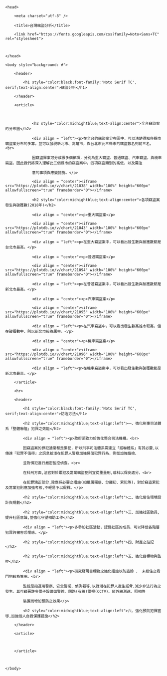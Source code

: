 <!DOCTYPE html>



<html>

    <head>

        <meta charset="utf-8" />

        <title>台灣竊盜分析</title>

        <link href="https://fonts.googleapis.com/css?family=Noto+Sans+TC" rel="stylesheet">

        

    </head>

    <body style="background: #">

        <header>

            <h1 style="color:black;font-family:'Noto Serif TC', serif;text-align:center">竊盜分析</h1>

        </header>

        <article>

                

                <h2 style="color:midnightblue;text-align:center">全台竊盜案的分布圖</h2>

				<div align = "left"><p>在全台的竊盜案分布圖中，可以清楚得知各縣市竊盜案分布的多寡，並可以發現新北市、高雄市，與台北市此三縣市的竊盜數名列前三名，<br>	

				因竊盜罪案可分成很多個細項，分別為重大竊盜、普通竊盜、汽車竊盜，與機車竊盜，因此我們將深入理解此三個縣市的竊盜案中，四項竊盜類別的高低，以及需注

				意的事項與應變措施。</p>

                <div align = "center"><iframe src="https://plotdb.io/v/chart/21038" width="100%" height="600px" allowfullscreen="true" frameborder="0"></iframe>

				<h2 style="color:midnightblue;text-align:center">各項竊盜案發生與破獲數(2018年)</h2>

				<div align = "center"><p>重大竊盜案</p>

                <div align = "center"><iframe src="https://plotdb.io/v/chart/21043" width="100%" height="600px" allowfullscreen="true" frameborder="0"></iframe>

				<div align = "left"><p>在重大竊盜案中，可以看出發生數與破獲數都是台北市最高。</p>

				<div align = "center"><p>普通竊盜案</p>

				<div align = "center"><iframe src="https://plotdb.io/v/chart/21094" width="100%" height="600px" allowfullscreen="true" frameborder="0"></iframe>

				<div align = "left"><p>在普通竊盜案中，可以看出發生數與破獲數都是新北市最高。</p>

				<div align = "center"><p>汽車竊盜案</p>

				<div align = "center"><iframe src="https://plotdb.io/v/chart/21095" width="100%" height="600px" allowfullscreen="true" frameborder="0"></iframe>

				<div align = "left"><p>在汽車竊盜中，可以看出發生數高雄市較高，但在破獲數中，則以新北市較為厲害。</p>

				<div align = "center"><p>機車竊盜案</p>

				<div align = "center"><iframe src="https://plotdb.io/v/chart/21096" width="100%" height="600px" allowfullscreen="true" frameborder="0"></iframe>

				<div align = "left"><p>在機車竊盜案中，可以看出發生數與破獲數都是新北市最高。</p>

		</article>

		<hr>

		<header>

            <h1 style="color:black;font-family:'Noto Serif TC', serif;text-align:center">防治方法</h1>

			<h2 style="color:midnightblue;text-align:left">一、強化刑事司法體系「整體嚇阻」犯罪之效能</h2>

			<div align = "left"><p>政府須致力於強化整合司法機構。<br>			

			因竊盜案的罪犯通常都是累犯，所以刑事司法體系需建立「威嚇體系」有其必要,以傳達『犯罪不值得』之訊息給淺在犯罪人警察加強掃蕩犯罪行為，例如加強臨檢、

			並對慣犯進行嚴密監控偵查。<br>	

			在科刑方面,法官對於累犯及常業竊盜犯則宜從重量刑,或科以保安處分。<br>	

			在犯罪矯正部分,除應採必要之措施(如嚴厲獨居、分離初、累犯等)，對於竊盜累犯及常業犯則應加強考核,不輕易予以假釋。</p>

			<h2 style="color:midnightblue;text-align:left">二、強化居住環境設計與規劃</h2>

			<h2 style="color:midnightblue;text-align:left">三、加強社區動員,提升社區意識,並強化守望相助工作</h2>

			<div align = "left"><p>多參加社區活動，認識社區的成員，可以降低各階層犯罪與被害恐懼感。</p>

			<h2 style="color:midnightblue;text-align:left">四、財產之註記</h2>

			<h2 style="color:midnightblue;text-align:left">五、強化目標物與監控</h2>

			<div align = "left"><p>研究發現目標物之強化措施以防盜鈴 、 未栓住之看門狗較為管用。<br>	

			監控是指運用警察、安全警衛、偵測器等,以對潛在犯罪人產生威脅,減少非法行為之發生。其可藉著許多電子設備如警鈴、閉路(有線)電視(CCTV)、紅外線測速、照相等

			裝置而增加預防之效果</p>

			<h2 style="color:midnightblue;text-align:left">六、強化預防犯罪宣導,加強個人自我保護措施</h2>

        </header>

		<article>

		

        </article>

		

    </body>

</html>

